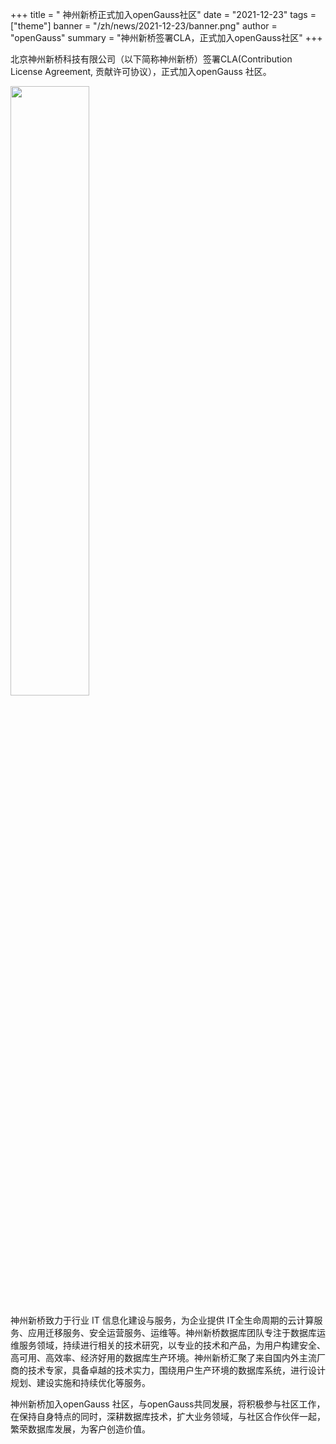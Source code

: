 ﻿+++
title = " 神州新桥正式加入openGauss社区"
date = "2021-12-23"
tags = ["theme"]
banner = "/zh/news/2021-12-23/banner.png"
author = "openGauss"
summary = "神州新桥签署CLA，正式加入openGauss社区"
+++


北京神州新桥科技有限公司（以下简称神州新桥）签署CLA(Contribution License Agreement, 贡献许可协议），正式加入openGauss 社区。


<img src="/zh/news/2021-12-23/banner.png" style="width: 50%">


神州新桥致力于行业 IT 信息化建设与服务，为企业提供 IT全生命周期的云计算服务、应用迁移服务、安全运营服务、运维等。神州新桥数据库团队专注于数据库运维服务领域，持续进行相关的技术研究，以专业的技术和产品，为用户构建安全、高可用、高效率、经济好用的数据库生产环境。神州新桥汇聚了来自国内外主流厂商的技术专家，具备卓越的技术实力，围绕用户生产环境的数据库系统，进行设计规划、建设实施和持续优化等服务。   

神州新桥加入openGauss 社区，与openGauss共同发展，将积极参与社区工作，在保持自身特点的同时，深耕数据库技术，扩大业务领域，与社区合作伙伴一起，繁荣数据库发展，为客户创造价值。